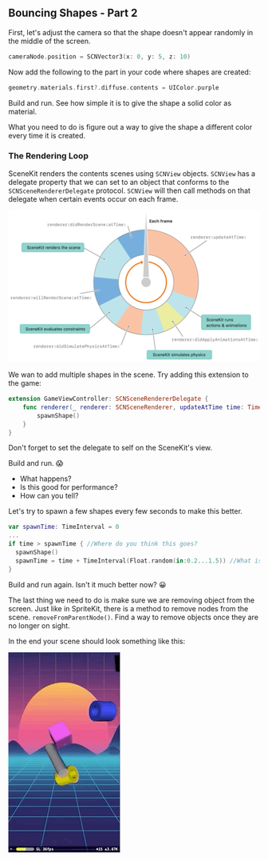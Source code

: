 ## Bouncing Shapes - Part 2

First, let's adjust the camera so that the shape doesn't appear randomly in the middle of the screen.

```swift
cameraNode.position = SCNVector3(x: 0, y: 5, z: 10)
```

Now add the following to the part in your code where shapes are created:

```swift
geometry.materials.first?.diffuse.contents = UIColor.purple
```

Build and run. See how simple it is to give the shape a solid color as material.

What you need to do is figure out a way to give the shape a different color every time it is created.

### The Rendering Loop

SceneKit renders the contents scenes using `SCNView` objects. `SCNView` has a delegate property that we can set to an object that conforms to the `SCNSceneRendererDelegate` protocol. `SCNView` will then call methods on that delegate when certain events occur on each frame.

![loop](renderloop.png)

We wan to add multiple shapes in the scene. Try adding this extension to the game:

```swift
extension GameViewController: SCNSceneRendererDelegate {
    func renderer(_ renderer: SCNSceneRenderer, updateAtTime time: TimeInterval) {
        spawnShape()
    }
}
```

Don't forget to set the delegate to self on the SceneKit's view.

Build and run. 😱

- What happens?  
- Is this good for performance?
- How can you tell?

Let's try to spawn a few shapes every few seconds to make this better.

```swift
var spawnTime: TimeInterval = 0
...
if time > spawnTime { //Where do you think this goes?
  spawnShape()
  spawnTime = time + TimeInterval(Float.random(in:0.2...1.5)) //What is this doing?
}
```

<!-- We check if time (the current system time) is greater than spawnTime. If so, spawn a new shape; otherwise, do nothing. After we spawn an object, update spawnTime with the next time to spawn a new object. The next spawn time is simply the current time incremented by a random amount. Since TimeInterval is in seconds, you spawn the next object between 0.2 seconds and 1.5 seconds after the current time. -->

Build and run again. Isn't it much better now? 😀

The last thing we need to do is make sure we are removing object from the screen. Just like in SpriteKit, there is a method to remove nodes from the scene. `removeFromParentNode()`. Find a way to remove objects once they are no longer on sight.

In the end your scene should look something like this:

![final](final.gif)
